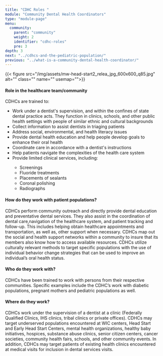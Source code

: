 ```yaml
---
title: "CDHC Roles "
module: "Community Dental Health Coordinators"
type: "module-page"
menu:
  community:
    parent: "community"
    weight: 2
    identifier: "cdhc-roles"
    pre: 3
depth: 3
next: "../cdhcs-and-the-pediatric-population/"
previous: "../what-is-a-community-dental-health-coordinator/"
---
```

<div class="pageblock right img-polaroid img-rounded">
<div class="caption">
</div>
{{< figure src="/img/assets/mw-head-start2_relea_jpg_600x600_q85.jpg" alt="" class="" name="" usemap="">}}</div><div class="pageblock"><h4>Role in the healthcare team/community</h4>
<p>CDHCs are trained to:</p>
<ul>
<li>Work under a dentist's supervision, and within the confines of state dental practice acts. They function in clinics, schools, and other public health settings with people of similar ethnic and cultural backgrounds</li>
<li>Collect information to assist dentists in triaging patients</li>
<li>Address social, environmental, and health literacy issues</li>
<li>Provide dental health education and help people develop goals to enhance their oral health</li>
<li>Coordinate care in accordance with a dentist's instructions</li>
<li>Help patients navigate the complexities of the health care system</li>
<li>Provide limited clinical services, including:</li>
<ul>
<li>Screenings</li>
<li>Fluoride treatments</li>
<li>Placements of sealants</li>
<li>Coronal polishing</li>
<li>Radiographs</li>
</ul>
</ul>
</div><div class="pageblock"><h4>How do they work with patient populations?</h4>
<p>CDHCs perform community outreach and directly provide dental education and preventative dental services.  They also assist in the coordination of dental care,navigation of the healthcare system, and patient tracking and follow-up.  This includes helping obtain healthcare appointments and transportation, as well as, other support when necessary.  CDHCs map out the social and health support networks within a community to insure that its members also know how to access available resources.  CDHCs utilize culturally relevant methods to target specific populations with the use of individual behavior change strategies that can be used to improve an individual’s oral health status.        </p>
<h4>Who do they work with?</h4>
<p>CDHCs have been trained to work with persons from their respective communities.  Specific examples include the CDHC’s work with diabetic populations, pregnant mothers and pediatric populations as well.  </p>
<h4>Where do they work?</h4>
<p>CDHCs work under the supervision of a dentist at a clinic (Federally Qualified Clinics, IHS clinics, tribal clinics or private offices).  CDHCs may target underserved populations encountered at WIC centers, Head Start and Early Head Start Centers, mental health organizations, healthy baby initiatives, hospices, substance abuse clinics, senior citizen centers, cancer societies, community health fairs, schools, and other community events. In addition, CDHCs may target patients of existing health clinics encountered at medical visits for inclusion in dental services visits.</p>
</div>